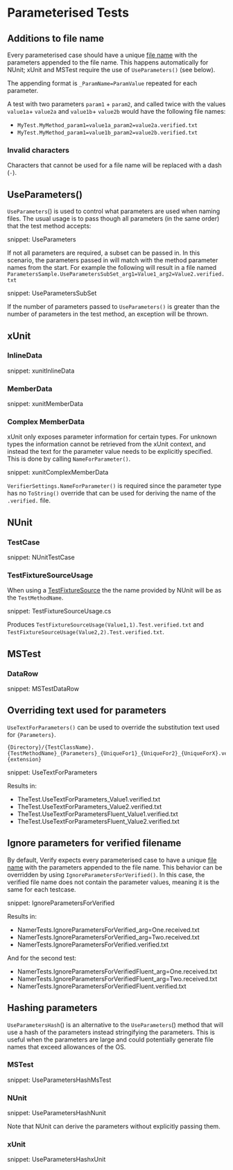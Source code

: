 # Parameterised Tests


## Additions to file name

Every parameterised case should have a unique [file name](/docs/naming.md) with the parameters appended to the file name. This happens automatically for NUnit; xUnit and MSTest require the use of `UseParameters()` (see below).

The appending format is `_ParamName=ParamValue` repeated for each parameter. 

A test with two parameters `param1` + `param2`, and called twice with the values `value1a`+ `value2a` and `value1b`+ `value2b` would have the following file names:

  * `MyTest.MyMethod_param1=value1a_param2=value2a.verified.txt`
  * `MyTest.MyMethod_param1=value1b_param2=value2b.verified.txt`


### Invalid characters

Characters that cannot be used for a file name will be replaced with a dash (`-`).


## UseParameters()

`UseParameters`() is used to control what parameters are used when naming files. The usual usage is to pass though all parameters (in the same order) that the test method accepts:

snippet: UseParameters

If not all parameters are required, a subset can be passed in. In this scenario, the parameters passed in will match with the method parameter names from the start. For example the following will result in a file named `ParametersSample.UseParametersSubSet_arg1=Value1_arg2=Value2.verified.txt`

snippet: UseParametersSubSet

If the number of parameters passed to `UseParameters()` is greater than the number of parameters in the test method, an exception will be thrown.


## xUnit


### InlineData

snippet: xunitInlineData


### MemberData

snippet: xunitMemberData


### Complex MemberData

xUnit only exposes parameter information for certain types. For unknown types the information cannot be retrieved from the xUnit context, and instead the text for the parameter value needs to be explicitly specified. This is done by calling `NameForParameter()`.

snippet: xunitComplexMemberData

`VerifierSettings.NameForParameter()` is required since the parameter type has no `ToString()` override that can be used for deriving the name of the `.verified.` file.


## NUnit


### TestCase

snippet: NUnitTestCase


### TestFixtureSourceUsage

When using a [TestFixtureSource](https://docs.nunit.org/articles/nunit/writing-tests/attributes/testfixturesource.html) the the name provided by NUnit will be as the `TestMethodName`.

snippet: TestFixtureSourceUsage.cs

Produces `TestFixtureSourceUsage(Value1,1).Test.verified.txt` and `TestFixtureSourceUsage(Value2,2).Test.verified.txt`.


## MSTest


### DataRow

snippet: MSTestDataRow


## Overriding text used for parameters

`UseTextForParameters()` can be used to override the substitution text used for `{Parameters}`.

```
{Directory}/{TestClassName}.{TestMethodName}_{Parameters}_{UniqueFor1}_{UniqueFor2}_{UniqueForX}.verified.{extension}
```

snippet: UseTextForParameters

Results in:

 * TheTest.UseTextForParameters_Value1.verified.txt
 * TheTest.UseTextForParameters_Value2.verified.txt
 * TheTest.UseTextForParametersFluent_Value1.verified.txt
 * TheTest.UseTextForParametersFluent_Value2.verified.txt


## Ignore parameters for verified filename

By default, Verify expects every parameterised case to have a unique [file name](/docs/naming.md) with the parameters appended to the file name. This behavior can be overridden by using `IgnoreParametersForVerified()`. In this case, the verified file name does not contain the parameter values, meaning it is the same for each testcase.

snippet: IgnoreParametersForVerified

Results in:

 * NamerTests.IgnoreParametersForVerified_arg=One.received.txt
 * NamerTests.IgnoreParametersForVerified_arg=Two.received.txt
 * NamerTests.IgnoreParametersForVerified.verified.txt

And for the second test:

 * NamerTests.IgnoreParametersForVerifiedFluent_arg=One.received.txt
 * NamerTests.IgnoreParametersForVerifiedFluent_arg=Two.received.txt
 * NamerTests.IgnoreParametersForVerifiedFluent.verified.txt


## Hashing parameters

`UseParametersHash`() is an alternative to the `UseParameters`() method that will use a hash of the parameters instead stringifying the parameters. This is useful when the parameters are large and could potentially generate file names that exceed allowances of the OS.


### MSTest

snippet: UseParametersHashMsTest


### NUnit

snippet: UseParametersHashNunit

Note that NUnit can derive the parameters without explicitly passing them.


### xUnit

snippet: UseParametersHashxUnit